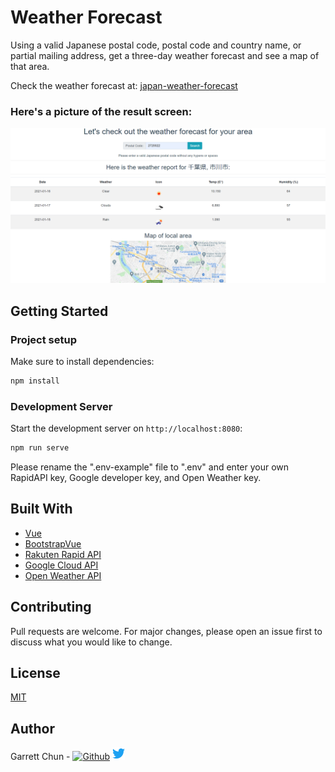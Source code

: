 # Weather Forecast

Using a valid Japanese postal code, postal code and country name, or partial mailing address, get a three-day weather forecast and see a map of that area.

Check the weather forecast at:
[japan-weather-forecast](https://japan-weather-forecast.web.app/)

### Here's a picture of the result screen:

![WeatherForecast](./src/assets/weatherScreen4.png)


## Getting Started

### Project setup

Make sure to install dependencies:

```bash
npm install
```

### Development Server

Start the development server on `http://localhost:8080`:

```bash
npm run serve
```


Please rename the ".env-example" file to ".env" and enter your own RapidAPI key, Google developer key, and Open Weather key.


## Built With

- [Vue](https://vuejs.org/)
- [BootstrapVue](https://bootstrap-vue.org/)
- [Rakuten Rapid API](https://english.api.rakuten.net/)
- [Google Cloud API](https://cloud.google.com/apis)
- [Open Weather API](https://openweathermap.org/)

## Contributing

Pull requests are welcome. For major changes, please open an issue first to discuss what you would like to change.

## License

[MIT](https://choosealicense.com/licenses/mit/)

## Author

Garrett Chun - [![Github][1.1]][1] [![Twitter][1.2]][2]

[1.1]: http://i.imgur.com/9I6NRUm.png
[1.2]: ./src/assets/twitter20.png
[1]: https://github.com/KapakahiCoder
[2]: http://www.twitter.com/KapakahiCoder
